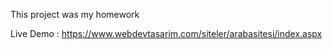 This project was my homework

Live Demo : https://www.webdevtasarim.com/siteler/arabasitesi/index.aspx